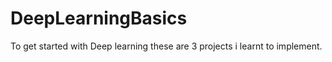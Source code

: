 # DeepLearningBasics

To get started with Deep learning these are 3 projects i learnt to implement.
